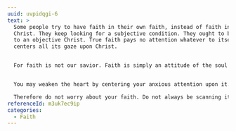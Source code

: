 ```yaml
---
uuid: uvpidqgi-6
text: >
  Some people try to have faith in their own faith, instead of faith in Jesus
  Christ. They keep looking for a subjective condition. They ought to be looking
  to an objective Christ. True faith pays no attention whatever to itself. It
  centers all its gaze upon Christ.


  For faith is not our savior. Faith is simply an attitude of the soul through which Jesus saves. When Satan cannot beguile us in any other way, he gets us to scrutinizing our faith, instead of looking unto Christ. That Christian has the strongest heart who is the least conscious of its existence. And that faith is the strongest which pays no attention to itself.


  You may weaken the heart by centering your anxious attention upon it. So nothing will quicker weaken faith than the constant endeavor to discover it. It is like the child’s digging up of the seed to see if it is growing. It is a curiosity which brings disaster to the seed. It is not a man’s faith, but his faith in Christ which saves him. To be looking unto Christ is faith. To be looking unto anything else, even unto faith is a trouble to the soul.

  Therefore do not worry about your faith. Do not always be scanning it. Look away from it altogether—unto Jesus. For faith alone is naught. It is only faith in Jesus that counts. Take care that you are depending upon Jesus to save. And faith will take care of itself.
referenceId: m3uk7ec9ip
categories:
  - Faith
---
```


